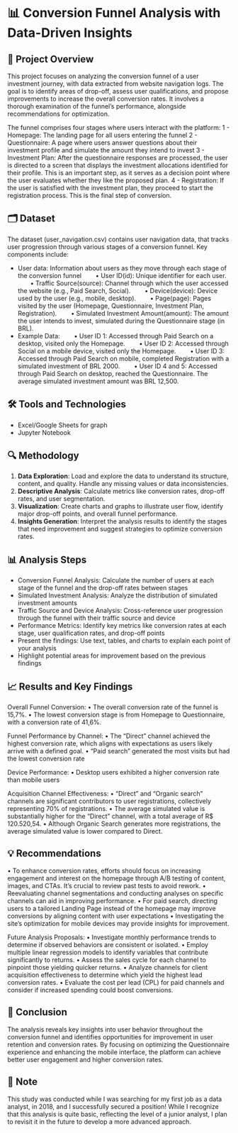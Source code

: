 # 📊 Conversion Funnel Analysis with Data-Driven Insights

## 📝 Project Overview
This project focuses on analyzing the conversion funnel of a user investment journey, with data extracted from website navigation logs.
The goal is to identify areas of drop-off, assess user qualifications, and propose improvements to increase the overall conversion rates.
It involves a thorough examination of the funnel’s performance, alongside recommendations for optimization.

The funnel comprises four stages where users interact with the platform: 
1 - Homepage: The landing page for all users entering the funnel
2 - Questionnaire: A page where users answer questions about their investment profile and simulate the amount they intend to invest
3 - Investment Plan: After the questionnaire responses are processed, the user is directed to a screen that displays the investment allocations identified for their profile. This is an important step, as it serves as a decision point where the user evaluates whether they like the proposed plan.
4 - Registration: If the user is satisfied with the investment plan, they proceed to start the registration process. This is the final step of conversion.

## 🗂️ Dataset
The dataset (user_navigation.csv) contains user navigation data, that tracks user progression through various stages of a conversion funnel. Key components include:
- User data: Information about users as they move through each stage of the conversion funnel
  • User ID(id): Unique identifier for each user.
  • Traffic Source(source): Channel through which the user accessed the website (e.g., Paid Search, Social).
  • Device(device): Device used by the user (e.g., mobile, desktop).
  • Page(page): Pages visited by the user (Homepage, Questionnaire, Investment Plan, Registration).
  • Simulated Investment Amount(amount): The amount the user intends to invest, simulated during the Questionnaire stage (in BRL).
  
- Example Data:
  • User ID 1: Accessed through Paid Search on a desktop, visited only the Homepage.
  • User ID 2: Accessed through Social on a mobile device, visited only the Homepage.
  • User ID 3: Accessed through Paid Search on mobile, completed Registration with a simulated investment of BRL 2000.
  • User ID 4 and 5: Accessed through Paid Search on desktop, reached the Questionnaire. The average simulated investment amount was BRL 12,500.

## 🛠️ Tools and Technologies
- Excel/Google Sheets for graph
- Jupyter Notebook

## 🔍 Methodology
1. **Data Exploration**: Load and explore the data to understand its structure, content, and quality. Handle any missing values or data inconsistencies.
2. **Descriptive Analysis**: Calculate metrics like conversion rates, drop-off rates, and user segmentation.
3. **Visualization**: Create charts and graphs to illustrate user flow, identify major drop-off points, and overall funnel performance.
4. **Insights Generation**: Interpret the analysis results to identify the stages that need improvement and suggest strategies to optimize conversion rates.

## 📊 Analysis Steps
- Conversion Funnel Analysis: Calculate the number of users at each stage of the funnel and the drop-off rates between stages
- Simulated Investment Analysis: Analyze the distribution of simulated investment amounts
- Traffic Source and Device Analysis: Cross-reference user progression through the funnel with their traffic source and device
- Performance Metrics: Identify key metrics like conversion rates at each stage, user qualification rates, and drop-off points
- Present the findings: Use text, tables, and charts to explain each point of your analysis
- Highlight potential areas for improvement based on the previous findings

## 📈 Results and Key Findings
Overall Funnel Conversion:
• The overall conversion rate of the funnel is 15,7%.
• The lowest conversion stage is from Homepage to Questionnaire, with a conversion rate of 41,6%.

Funnel Performance by Channel:
• The “Direct” channel achieved the highest conversion rate, which aligns with expectations as users likely arrive with a defined goal.
• “Paid search” generated the most visits but had the lowest conversion rate

Device Performance:
• Desktop users exhibited a higher conversion rate than mobile users

Acquisition Channel Effectiveness:
• “Direct” and “Organic search” channels are significant contributors to user registrations, collectively representing 70% of registrations.
• The average simulated value is substantially higher for the “Direct” channel, with a total average of R$ 120.520,54.
• Although Organic Search generates more registrations, the average simulated value is lower compared to Direct. 


## 💡 Recommendations
• To enhance conversion rates, efforts should focus on increasing engagement and interest on the homepage through A/B testing of content, images, and CTAs. It’s crucial to review past tests to avoid rework.
• Reevaluating channel segmentations and conducting analyses on specific channels can aid in improving performance.
• For paid search, directing users to a tailored Landing Page instead of the homepage may improve conversions by aligning content with user expectations
• Investigating the site’s optimization for mobile devices may provide insights for improvement.

Future Analysis Proposals:
• Investigate monthly performance trends to determine if observed behaviors are consistent or isolated.
• Employ multiple linear regression models to identify variables that contribute significantly to returns.
• Assess the sales cycle for each channel to pinpoint those yielding quicker returns.
• Analyze channels for client acquisition effectiveness to determine which yield the highest lead conversion rates.
• Evaluate the cost per lead (CPL) for paid channels and consider if increased spending could boost conversions.

## 📝 Conclusion
The analysis reveals key insights into user behavior throughout the conversion funnel and identifies opportunities for improvement in user retention and conversion rates. By focusing on optimizing the Questionnaire experience and enhancing the mobile interface, the platform can achieve better user engagement and higher conversion rates.

## 💬 Note
This study was conducted while I was searching for my first job as a data analyst, in 2018, and I successfully secured a position!
While I recognize that this analysis is quite basic, reflecting the level of a junior analyst, I plan to revisit it in the future to develop a more advanced approach.



